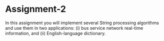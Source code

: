 # Assignment-2

In this assignment you will implement several String processing algorithms and use them in two
applications: (i) bus service network real-time information, and (ii) English-language dictionary.

